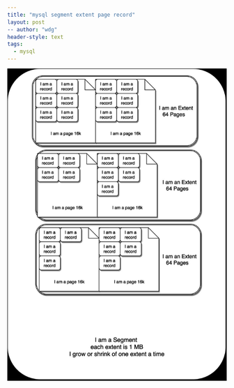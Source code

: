 ```yaml
---
title: "mysql segment extent page record"
layout: post
-- author: "wdg"
header-style: text
tags:
  - mysql
---
```


<img src="/img/post/it/mysql_segment_extent_page_record.jpg"/>
